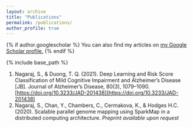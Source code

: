 ```yaml
---
layout: archive
title: "Publications"
permalink: /publications/
author_profile: true
---
```


{% if author.googlescholar %}
  You can also find my articles on <u><a href="{{author.googlescholar}}">my Google Scholar profile</a>.</u>
{% endif %}

{% include base_path %}

1. Nagaraj, S., & Duong, T. Q. (2021). Deep Learning and Risk Score Classification of Mild Cognitive Impairment and
Alzheimer’s Disease [JB]. Journal of Alzheimer’s Disease, 80(3), 1079–1090. [https://doi.org/10.3233/JAD-201438](https://doi.org/10.3233/JAD-201438)
2. Nagaraj, S., Chan, Y., Chambers, C., Cermakova, K., & Hodges H.C. (2020). Scalable parallel genome mapping using SparkMap
in a distributed computing architecture. _Preprint available upon request_
